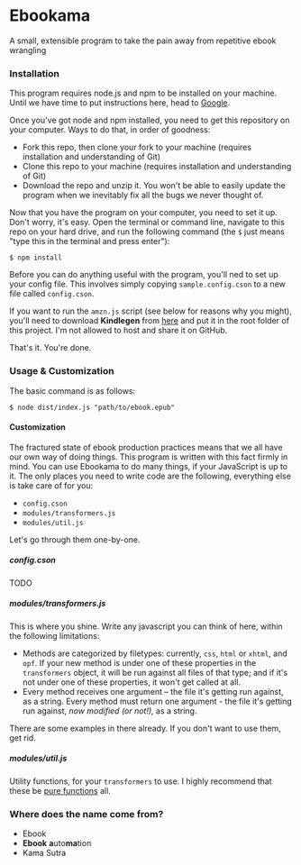 # Ebookama

A small, extensible program to take the pain away from repetitive ebook wrangling

### Installation

This program requires node.js and npm to be installed on your machine. Until we have time to put instructions here, head to [Google](http://lmgtfy.com/?q=install+node).

Once you've got node and npm installed, you need to get this repository on your computer. Ways to do that, in order of goodness:

- Fork this repo, then clone your fork to your machine (requires installation and understanding of Git)
- Clone this repo to your machine (requires installation and understanding of Git)
- Download the repo and unzip it. You won't be able to easily update the program when we inevitably fix all the bugs we never thought of.

Now that you have the program on your computer, you need to set it up. Don't worry, it's easy. Open the terminal or command line, navigate to this repo on your hard drive, and run the following command (the `$` just means "type this in the terminal and press enter"):

```
$ npm install
```

Before you can do anything useful with the program, you'll ned to set up your config file. This involves simply copying `sample.config.cson` to a new file called `config.cson`.

If you want to run the `amzn.js` script (see below for reasons why you might), you'll need to download **Kindlegen** from [here](http://www.amazon.com/gp/feature.html/?docId=1000765211) and put it in the root folder of this project. I'm not allowed to host and share it on GitHub.

That's it. You're done.

### Usage & Customization

The basic command is as follows:

```
$ node dist/index.js "path/to/ebook.epub"
```

#### Customization

The fractured state of ebook production practices means that we all have our own way of doing things. This program is written with this fact firmly in mind. You can use Ebookama to do many things, if your JavaScript is up to it. The only places you need to write code are the following, everything else is take care of for you:

- `config.cson`
- `modules/transformers.js`
- `modules/util.js`

Let's go through them one-by-one.

##### config.cson

TODO

##### modules/transformers.js

This is where you shine. Write any javascript you can think of here, within the following limitations:

- Methods are categorized by filetypes: currently, `css`, `html` or `xhtml`, and `opf`. If your new method is under one of these properties in the `transformers` object, it will be run against all files of that type; and if it's not under one of these properties, it won't get called at all.
- Every method receives one argument – the file it's getting run against, as a string. Every method must return one argument - the file it's getting run against, _now modified (or not!),_ as a string.

There are some examples in there already. If you don't want to use them, get rid.

##### modules/util.js

Utility functions, for your `transformers` to use. I highly recommend that these be [pure functions](http://adamjonrichardson.com/2014/01/11/pure-functions/) all.

### Where does the name come from?

- Ebook
- **Ebook** **a**uto**ma**tion
- Kama Sutra
